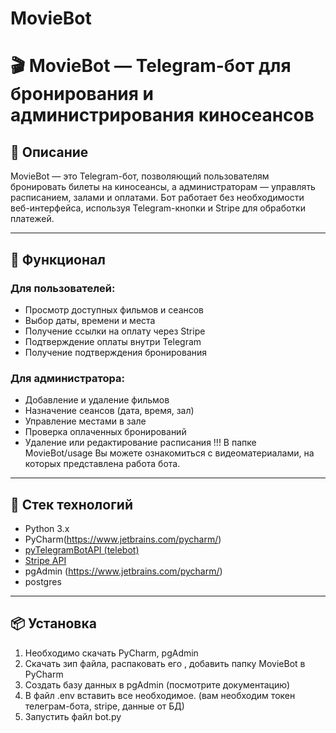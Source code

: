 # MovieBot
# 🎬 MovieBot — Telegram-бот для бронирования и администрирования киносеансов

## 📌 Описание

MovieBot — это Telegram-бот, позволяющий пользователям бронировать билеты на киносеансы, а администраторам — управлять расписанием, залами и оплатами. Бот работает без необходимости веб-интерфейса, используя Telegram-кнопки и Stripe для обработки платежей.

---

## 🚀 Функционал

### Для пользователей:
- Просмотр доступных фильмов и сеансов
- Выбор даты, времени и места
- Получение ссылки на оплату через Stripe
- Подтверждение оплаты внутри Telegram
- Получение подтверждения бронирования

### Для администратора:
- Добавление и удаление фильмов
- Назначение сеансов (дата, время, зал)
- Управление местами в зале
- Проверка оплаченных бронирований
- Удаление или редактирование расписания
!!! В папке MovieBot/usage Вы можете ознакомиться с видеоматериалами, на которых представлена работа бота.
---

## 🧱 Стек технологий

- Python 3.x
- PyCharm(https://www.jetbrains.com/pycharm/)
- [pyTelegramBotAPI (telebot)](https://github.com/eternnoir/pyTelegramBotAPI)  
- [Stripe API](https://stripe.com/docs/api)  
- pgAdmin (https://www.jetbrains.com/pycharm/)
- postgres 

---

## 📦 Установка
 
1.	Необходимо скачать PyCharm, pgAdmin
2.	Скачать зип файла, распаковать его , добавить папку MovieBot в PyCharm
3.	Cоздать базу данных в pgAdmin (посмотрите документацию)
4.	В файл .env вставить все необходимое. (вам необходим токен телеграм-бота, stripe, данные от БД)
5.	Запустить файл bot.py


